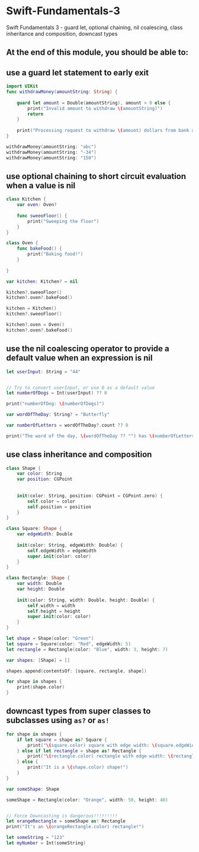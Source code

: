 # Swift-Fundamentals-3
Swift Fundamentals 3 - guard let, optional chaining, nil coalescing, class inheritance and composition, downcast types
## At the end of this module, you should be able to:

## use a guard let statement to early exit
```Swift
import UIKit
func withdrawMoney(amountString: String) {
    
    guard let amount = Double(amountString), amount > 0 else {
        print("Invalid amount to withdraw \(amountString)")
        return
    }
    
    print("Processing request to withdraw \(amount) dollars from bank account.")
}

withdrawMoney(amountString: "abc")
withdrawMoney(amountString: "-34")
withdrawMoney(amountString: "150")
```

## use optional chaining to short circuit evaluation when a value is nil
```Swift
class Kitchen {
    var oven: Oven?
    
    func sweeoFloor() {
        print("Sweeping the floor")
    }
}

class Oven {
    func bakeFood() {
        print("Baking food!")
    }
    
}

var kitchen: Kitchen? = nil

kitchen?.sweeoFloor()
kitchen?.oven?.bakeFood()

kitchen = Kitchen()
kitchen?.sweeoFloor()

kitchen?.oven = Oven()
kitchen?.oven?.bakeFood()
```
## use the nil coalescing operator to provide a default value when an expression is nil
```Swift
let userInput: String = "44"


// Try to convert userInput, or use 0 as a default value
let numberOfDogs = Int(userInput) ?? 0

print("numberOfDog: \(numberOfDogs)")

var wordOfTheDay: String? = "Butterfly"

var numberOfLetters = wordOfTheDay?.count ?? 0

print("The word of the day, \(wordOfTheDay ?? "") has \(numberOfLetters) letters")
```

## use class inheritance and composition
```Swift
class Shape {
    var color: String
    var position: CGPoint
    
    
    init(color: String, position: CGPoint = CGPoint.zero) {
        self.color = color
        self.position = position
    }
}

class Square: Shape {
    var edgeWidth: Double
    
    init(color: String, edgeWidth: Double) {
        self.edgeWidth = edgeWidth
        super.init(color: color)
    }
}

class Rectangle: Shape {
    var width: Double
    var height: Double
    
    init(color: String, width: Double, height: Double) {
        self.width = width
        self.height = height
        super.init(color: color)
    }
}

let shape = Shape(color: "Green")
let square = Square(color: "Red", edgeWidth: 5)
let rectangle = Rectangle(color: "Blue", width: 3, height: 7)

var shapes: [Shape] = []

shapes.append(contentsOf: [square, rectangle, shape])

for shape in shapes {
    print(shape.color)
}
```
## downcast types from super classes to subclasses using `as?` or `as!`
```Swift
for shape in shapes {
    if let square = shape as? Square {
        print("\(square.color) square with edge width: \(square.edgeWidth)")
    } else if let rectangle = shape as? Rectangle {
        print("\(rectangle.color) rectangle with edge width: \(rectangle.width) and height: \(rectangle.height)")
    } else {
        print("It is a \(shape.color) shape!")
    }
}

var someShape: Shape

someShape = Rectangle(color: "Orange", width: 50, height: 40)


// Force Downcasting is dangerous!!!!!!!!!
let orangeRectangle = someShape as! Rectangle
print("It's an \(orangeRectangle.color) rectangle!")

let someString = "123"
let myNumber = Int(someString)
```
